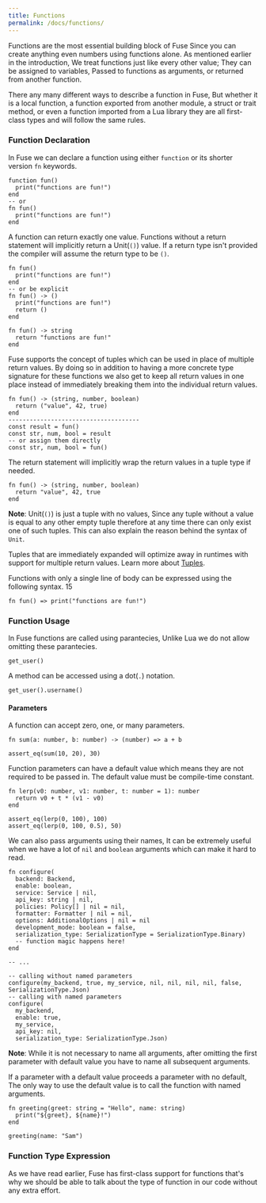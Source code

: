 ```yaml
---
title: Functions
permalink: /docs/functions/
---
```


Functions are the most essential building block of Fuse Since you can create anything even numbers using functions alone. As mentioned earlier in the introduction, We treat functions just like every other value; They can be assigned to variables, Passed to functions as arguments, or returned from another function.

There any many different ways to describe a function in Fuse, But whether it is a local function, a function exported from another module, a struct or trait method, or even a function imported from a Lua library they are all first-class types and will follow the same rules.

### Function Declaration

In Fuse we can declare a function using either `function` or its shorter version `fn` keywords.

```fuse
function fun()
  print("functions are fun!")
end
-- or
fn fun()
  print("functions are fun!")
end
```

A function can return exactly one value. Functions without a return statement will implicitly return a Unit(`()`) value. If a return type isn't provided the compiler will assume the return type to be `()`.

```fuse
fn fun()
  print("functions are fun!")
end
-- or be explicit
fn fun() -> ()
  print("functions are fun!")
  return ()
end

fn fun() -> string
  return "functions are fun!"
end
```

Fuse supports the concept of tuples which can be used in place of multiple return values. By doing so in addition to having a more concrete type signature for these functions we also get to keep all return values in one place instead of immediately breaking them into the individual return values.

```fuse
fn fun() -> (string, number, boolean)
  return ("value", 42, true)
end
-------------------------------------
const result = fun()
const str, num, bool = result
-- or assign them directly
const str, num, bool = fun()
```

The return statement will implicitly wrap the return values in a tuple type if needed.

```fuse
fn fun() -> (string, number, boolean)
  return "value", 42, true
end
```

__Note__: Unit(`()`) is just a tuple with no values, Since any tuple without a value is equal to any other empty tuple therefore at any time there can only exist one of such tuples. This can also explain the reason behind the syntax of `Unit`.

Tuples that are immediately expanded will optimize away in runtimes with support for multiple return values. Learn more about [Tuples](/docs/tuples).


Functions with only a single line of body can be expressed using the following syntax.
15
```fuse
fn fun() => print("functions are fun!")
```

### Function Usage

In Fuse functions are called using parantecies, Unlike Lua we do not allow omitting these parantecies.

```fuse
get_user()
```

A method can be accessed using a dot(`.`) notation.

```fuse
get_user().username()
```

#### Parameters

A function can accept zero, one, or many parameters.

```fuse
fn sum(a: number, b: number) -> (number) => a + b

assert_eq(sum(10, 20), 30)
```

Function parameters can have a default value which means they are not required to be passed in. The default value must be compile-time constant.

```fuse
fn lerp(v0: number, v1: number, t: number = 1): number
  return v0 + t * (v1 - v0)
end

assert_eq(lerp(0, 100), 100)
assert_eq(lerp(0, 100, 0.5), 50)
```

We can also pass arguments using their names, It can be extremely useful when we have a lot of `nil` and `boolean` arguments which can make it hard to read.

```fuse
fn configure(
  backend: Backend,
  enable: boolean,
  service: Service | nil,
  api_key: string | nil,
  policies: Policy[] | nil = nil,
  formatter: Formatter | nil = nil,
  options: AdditionalOptions | nil = nil
  development_mode: boolean = false,
  serialization_type: SerializationType = SerializationType.Binary)
  -- function magic happens here!
end

-- ...

-- calling without named parameters
configure(my_backend, true, my_service, nil, nil, nil, nil, false, SerializationType.Json)
-- calling with named parameters
configure(
  my_backend,
  enable: true,
  my_service,
  api_key: nil,
  serialization_type: SerializationType.Json)
```

__Note__: While it is not necessary to name all arguments, after omitting the first parameter with default value you have to name all subsequent arguments.

If a parameter with a default value proceeds a parameter with no default, The only way to use the default value is to call the function with named arguments.

```fuse
fn greeting(greet: string = "Hello", name: string)
  print("${greet}, ${name}!")
end

greeting(name: "Sam")
```


### Function Type Expression

As we have read earlier, Fuse has first-class support for functions that's why we should be able to talk about the type of function in our code without any extra effort.
